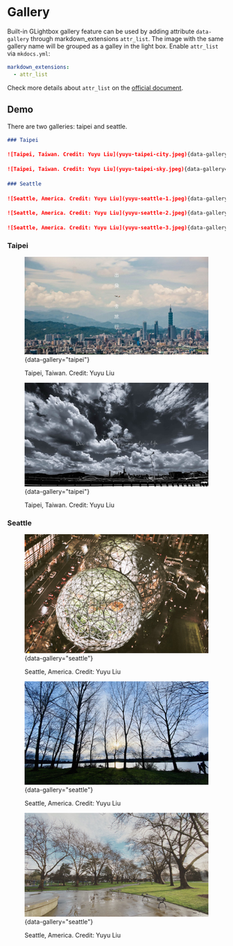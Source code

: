 # Gallery

Built-in GLightbox gallery feature can be used by adding attribute ```data-gallery``` through markdown_extensions ```attr_list```. The image with the same gallery name will be grouped as a galley in the light box. Enable ```attr_list``` via ```mkdocs.yml```:

```yaml
markdown_extensions:
  - attr_list
```

Check more details about ```attr_list``` on the [official document](https://python-markdown.github.io/extensions/attr_list/).

## Demo

There are two galleries: taipei and seattle.

```markdown title="Setting gallery with data-gallery attribute"
### Taipei

![Taipei, Taiwan. Credit: Yuyu Liu](yuyu-taipei-city.jpeg){data-gallery="taipei"}

![Taipei, Taiwan. Credit: Yuyu Liu](yuyu-taipei-sky.jpeg){data-gallery="taipei"}

### Seattle

![Seattle, America. Credit: Yuyu Liu](yuyu-seattle-1.jpeg){data-gallery="seattle"}

![Seattle, America. Credit: Yuyu Liu](yuyu-seattle-2.jpeg){data-gallery="seattle"}

![Seattle, America. Credit: Yuyu Liu](yuyu-seattle-3.jpeg){data-gallery="seattle"}
```

### Taipei

<figure markdown>

![Taipei, Taiwan. Credit: Yuyu Liu](yuyu-taipei-city.jpeg){data-gallery="taipei"}

<figcaption>Taipei, Taiwan. Credit: Yuyu Liu</figcaption>
</figure>

<figure markdown>

![Taipei, Taiwan. Credit: Yuyu Liu](yuyu-taipei-sky.jpeg){data-gallery="taipei"}

<figcaption>Taipei, Taiwan. Credit: Yuyu Liu</figcaption>
</figure>

### Seattle

<figure markdown>

![Seattle, America. Credit: Yuyu Liu](yuyu-seattle-1.jpeg){data-gallery="seattle"}

<figcaption>Seattle, America. Credit: Yuyu Liu</figcaption>
</figure>

<figure markdown>

![Seattle, America. Credit: Yuyu Liu](yuyu-seattle-2.jpeg){data-gallery="seattle"}

<figcaption>Seattle, America. Credit: Yuyu Liu</figcaption>
</figure>

<figure markdown>

![Seattle, America. Credit: Yuyu Liu](yuyu-seattle-3.jpeg){data-gallery="seattle"}

<figcaption>Seattle, America. Credit: Yuyu Liu</figcaption>
</figure>
